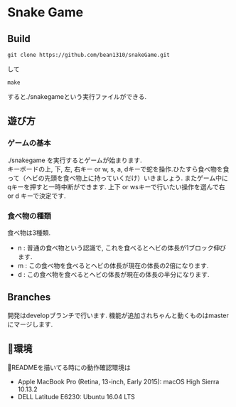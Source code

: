 # Snake Game

## Build
```git clone https://github.com/bean1310/snakeGame.git```

して

```make```

すると./snakegameという実行ファイルができる.

## 遊び方

### ゲームの基本
./snakegame を実行するとゲームが始まります.  
キーボードの上, 下, 左, 右キー or w, s, a, dキーで蛇を操作.ひたすら食べ物を食って（ヘビの先頭を食べ物上に持っていくだけ）いきましょう.
またゲーム中にqキーを押すと一時中断ができます.
上下 or wsキーで行いたい操作を選んで右 or d キーで決定です.

### 食べ物の種類
食べ物は3種類.  
* n : 普通の食べ物という認識で, これを食べるとヘビの体長が1ブロック伸びます.
* m : この食べ物を食べるとヘビの体長が現在の体長の2倍になります.
* d : この食べ物を食べるとヘビの体長が現在の体長の半分になります.

## Branches
開発はdevelopブランチで行います.
機能が追加されちゃんと動くものはmasterにマージします.

## 環境
READMEを描いてる時にの動作確認環境は
- Apple MacBook Pro (Retina, 13-inch, Early 2015): macOS High Sierra 10.13.2
- DELL Latitude E6230: Ubuntu 16.04 LTS